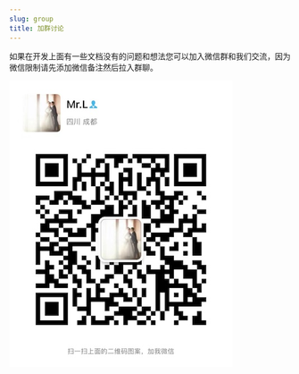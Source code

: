 ```yaml
---
slug: group
title: 加群讨论
---
```


如果在开发上面有一些文档没有的问题和想法您可以加入微信群和我们交流，因为微信限制请先添加微信备注然后拉入群聊。

![alipay](./wechat.jpg)